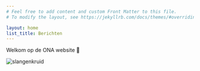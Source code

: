 ```yaml
---
# Feel free to add content and custom Front Matter to this file.
# To modify the layout, see https://jekyllrb.com/docs/themes/#overriding-theme-defaults

layout: home
list_title: Berichten
---
```


Welkom op de ONA website :seedling:

![slangenkruid]({{site.baseurl}}/assets/img/slangenkruid.jpg)
